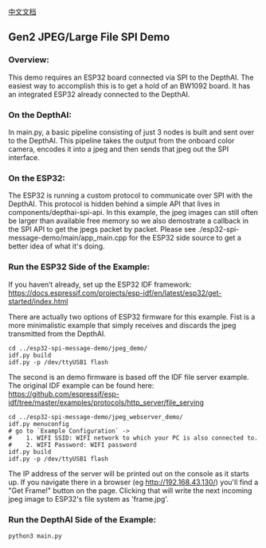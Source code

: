 [中文文档](README.zh-CN.md)

## Gen2 JPEG/Large File SPI Demo

### Overview:
This demo requires an ESP32 board connected via SPI to the DepthAI. The easiest way to accomplish this is to get a hold of an BW1092 board. It has an integrated ESP32 already connected to the DepthAI.

### On the DepthAI:
In main.py, a basic pipeline consisting of just 3 nodes is built and sent over to the DepthAI. This pipeline takes the output from the onboard color camera, encodes it into a jpeg and then sends that jpeg out the SPI interface.

### On the ESP32:
The ESP32 is running a custom protocol to communicate over SPI with the DepthAI. This protocol is hidden behind a simple API that lives in components/depthai-spi-api. In this example, the jpeg images can still often be larger than available free memory so we also demostrate a callback in the SPI API to get the jpegs packet by packet. Please see ./esp32-spi-message-demo/main/app_main.cpp for the ESP32 side source to get a better idea of what it's doing.

### Run the ESP32 Side of the Example:
If you haven’t already, set up the ESP32 IDF framework:
https://docs.espressif.com/projects/esp-idf/en/latest/esp32/get-started/index.html


There are actually two options of ESP32 firmware for this example. Fist is a more minimalistic example that simply receives and discards the jpeg transmitted from the DepthAI.

```
cd ../esp32-spi-message-demo/jpeg_demo/
idf.py build
idf.py -p /dev/ttyUSB1 flash
```

The second is an demo firmware is based off the IDF file server example. The original IDF example can be found here:
https://github.com/espressif/esp-idf/tree/master/examples/protocols/http_server/file_serving


```
cd ../esp32-spi-message-demo/jpeg_webserver_demo/
idf.py menuconfig
# go to `Example Configuration` ->
#    1. WIFI SSID: WIFI network to which your PC is also connected to.
#    2. WIFI Password: WIFI password
idf.py build
idf.py -p /dev/ttyUSB1 flash
```

The IP address of the server will be printed out on the console as it starts up. If you navigate there in a browser (eg http://192.168.43.130/) you'll find a "Get Frame!" button on the page. Clicking that will write the next incoming jpeg image to ESP32's file system as 'frame.jpg'.

### Run the DepthAI Side of the Example:
`python3 main.py`

